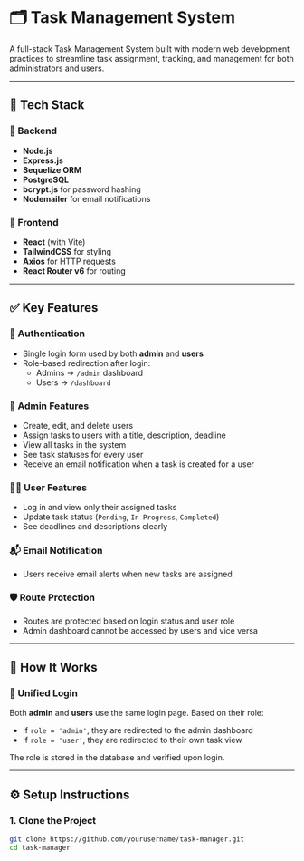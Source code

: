 # 🗂️ Task Management System

A full-stack Task Management System built with modern web development practices to streamline task assignment, tracking, and management for both administrators and users.

---

## 🚀 Tech Stack

### 🧠 Backend
- **Node.js**
- **Express.js**
- **Sequelize ORM**
- **PostgreSQL**
- **bcrypt.js** for password hashing
- **Nodemailer** for email notifications

### 🎨 Frontend
- **React** (with Vite)
- **TailwindCSS** for styling
- **Axios** for HTTP requests
- **React Router v6** for routing

---

## ✅ Key Features

### 🔐 Authentication
- Single login form used by both **admin** and **users**
- Role-based redirection after login:
  - Admins → `/admin` dashboard
  - Users → `/dashboard`

### 👤 Admin Features
- Create, edit, and delete users
- Assign tasks to users with a title, description, deadline
- View all tasks in the system
- See task statuses for every user
- Receive an email notification when a task is created for a user

### 👨‍💼 User Features
- Log in and view only their assigned tasks
- Update task status (`Pending`, `In Progress`, `Completed`)
- See deadlines and descriptions clearly

### 📬 Email Notification
- Users receive email alerts when new tasks are assigned

### 🛡️ Route Protection
- Routes are protected based on login status and user role
- Admin dashboard cannot be accessed by users and vice versa

---

## 🧭 How It Works

### 🔁 Unified Login
Both **admin** and **users** use the same login page. Based on their role:
- If `role = 'admin'`, they are redirected to the admin dashboard
- If `role = 'user'`, they are redirected to their own task view

The role is stored in the database and verified upon login.

---

## ⚙️ Setup Instructions

### 1. Clone the Project

```bash
git clone https://github.com/yourusername/task-manager.git
cd task-manager



